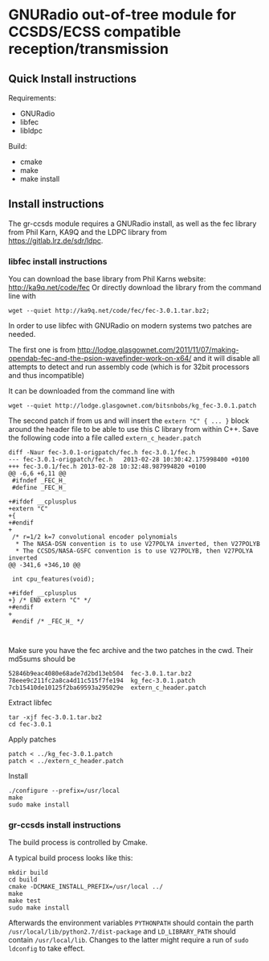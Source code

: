 # GNURadio out-of-tree module for CCSDS/ECSS compatible reception/transmission

## Quick Install instructions
Requirements:
- GNURadio
- libfec
- libldpc

Build:
- cmake
- make
- make install

## Install instructions
The gr-ccsds module requires a GNURadio install, as well as the fec library from Phil Karn, KA9Q and the LDPC library from https://gitlab.lrz.de/sdr/ldpc.

### libfec install instructions
You can download the base library from Phil Karns website: http://ka9q.net/code/fec
Or directly download the library from the command line with
````
wget --quiet http://ka9q.net/code/fec/fec-3.0.1.tar.bz2;
````

In order to use libfec with GNURadio on modern systems two patches are needed.

The first one is from http://lodge.glasgownet.com/2011/11/07/making-opendab-fec-and-the-psion-wavefinder-work-on-x64/
and it will disable all attempts to detect and run assembly code (which is for 32bit processors and thus incompatible)

It can be downloaded from the command line with
````
wget --quiet http://lodge.glasgownet.com/bitsnbobs/kg_fec-3.0.1.patch
````

The second patch if from us and will insert the `extern "C" { ... }` block around the header file to be able to use this C library from within C++.
Save the following code into a file called `extern_c_header.patch`
````
diff -Naur fec-3.0.1-origpatch/fec.h fec-3.0.1/fec.h
--- fec-3.0.1-origpatch/fec.h	2013-02-28 10:30:42.175998400 +0100
+++ fec-3.0.1/fec.h	2013-02-28 10:32:48.987994820 +0100
@@ -6,6 +6,11 @@
 #ifndef _FEC_H_
 #define _FEC_H_
 
+#ifdef __cplusplus
+extern "C"
+{
+#endif
+
 /* r=1/2 k=7 convolutional encoder polynomials
  * The NASA-DSN convention is to use V27POLYA inverted, then V27POLYB
  * The CCSDS/NASA-GSFC convention is to use V27POLYB, then V27POLYA inverted
@@ -341,6 +346,10 @@
 
 int cpu_features(void);
 
+#ifdef __cplusplus
+} /* END extern "C" */
+#endif
+
 #endif /* _FEC_H_ */
 
 

````

Make sure you have the fec archive and the two patches in the cwd. Their md5sums should be
````
52846b9eac4080e68ade7d2bd13eb504  fec-3.0.1.tar.bz2
78eee9c211fc2a8ca4d11c515f7fe194  kg_fec-3.0.1.patch
7cb15410de10125f2ba69593a295029e  extern_c_header.patch
````

Extract libfec
````
tar -xjf fec-3.0.1.tar.bz2
cd fec-3.0.1
````

Apply patches
````
patch < ../kg_fec-3.0.1.patch
patch < ../extern_c_header.patch
````

Install
````
./configure --prefix=/usr/local
make
sudo make install
````

### gr-ccsds install instructions
The build process is controlled by Cmake.

A typical build process looks like this:
````
mkdir build
cd build
cmake -DCMAKE_INSTALL_PREFIX=/usr/local ../
make
make test
sudo make install
````

Afterwards the environment variables `PYTHONPATH` should contain the parth `/usr/local/lib/python2.7/dist-package` and `LD_LIBRARY_PATH` should contain `/usr/local/lib`. Changes to the latter might require a run of `sudo ldconfig` to take effect.